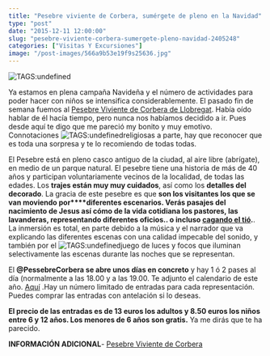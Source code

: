 ```yaml
---
title: "Pesebre viviente de Corbera, sumérgete de pleno en la Navidad"
type: "post"
date: "2015-12-11 12:00:00"
slug: "pesebre-viviente-corbera-sumergete-pleno-navidad-2405248"
categories: ["Visitas Y Excursiones"]
image: "/post-images/566a9b53e19f9s25636.jpg"
---
```


![ TAGS:undefined](/post-images/566a9b53e19f9s25636.jpg)  
  
Ya estamos en plena campaña Navideña y el número de actividades para poder hacer con niños se intensifica considerablemente. El pasado fin de semana fuemos al [Pesebre Viviente de Corbera de Llobregat](https://www.facebook.com/pessebrecorbera). Había oído hablar de él hacía tiempo, pero nunca nos habíamos decidido a ir. Pues desde aquí te digo que me pareció my bonito y muy emotivo. Connotaciones ![ TAGS:undefined](/post-images/566a9e079a2eds167222.jpg)religiosas a parte, hay que reconocer que es toda una sorpresa y te lo recomiendo de todas todas.  
  
El Pesebre está en pleno casco antiguo de la ciudad, al aire libre (abrígate), en medio de un parque natural. El pesebre tiene una historia de más de 40 años y participan voluntariamente vecinos de la localidad, de todas las edades. Los **trajes están muy muy cuidados**, así como los **detalles del decorado**. La gracia de este pesebre es que **son los visitantes los que se van moviendo por****diferentes escenarios. Verás pasajes del nacimiento de Jesus así cómo de la vida cotidiana los pastores, las lavanderas, representando diferentes oficios.. o incluso [cagando el tió](https://es.wikipedia.org/wiki/Ti%C3%B3_de_Nadal).**. La inmersión es total, en parte debido a la música y el narrador que va explicando las diferentes escenas con una calidad impecable del sonido, y también por el ![ TAGS:undefined](/post-images/566a9eba1335bs139432.jpg)juego de luces y focos que iluminan selectivamente las escenas durante las noches que se representan.  
  
El **@PessebreCorbera se abre unos días en concreto** y hay 1 ó 2 pases al día (normalmente a las 18.00 y a las 19.00. Te adjunto el calendario de este año. [Aquí](http://pessebrecorbera.cat/calendario/?lang=es) .Hay un número limitado de entradas para cada representación. Puedes comprar las entradas con antelación si lo deseas.  
  
**El precio de las entradas es de 13 euros los adultos y 8.50 euros los niños entre 6 y 12 años. Los menores de 6 años son gratis.** Ya me dirás que te ha parecido.  
  
**INFORMACIÓN ADICIONAL**- [Pesebre Viviente de Corbera](http://pessebrecorbera.cat/?lang=es)